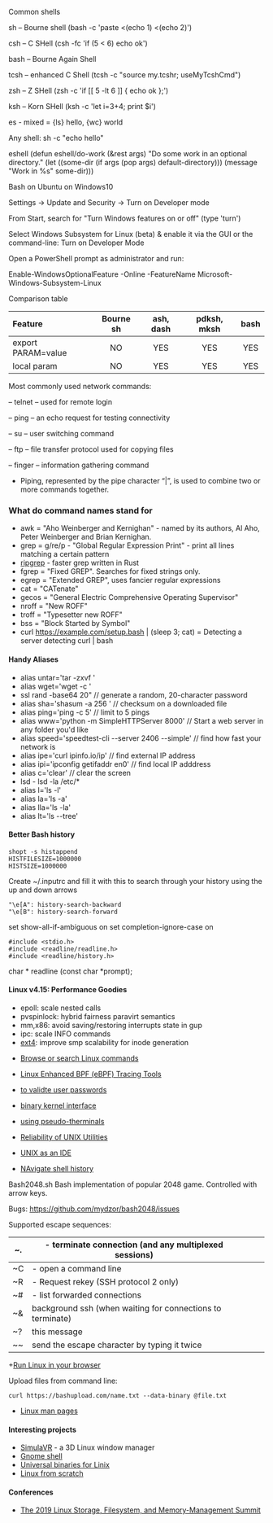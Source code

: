 Common shells

sh – Bourne shell  (bash -c 'paste <(echo 1) <(echo 2)')

csh – C SHell   (csh -fc 'if (5 < 6) echo ok')

bash – Bourne Again Shell

tcsh – enhanced C Shell  (tcsh -c "source my.tcshr; useMyTcshCmd")

zsh – Z SHell  (zsh -c 'if [[ 5 -lt 6 ]] { echo ok };')

ksh – Korn SHell  (ksh -c 'let i=3+4; print $i')

es - mixed = {ls} hello, {wc} world

Any shell:  sh -c "echo hello"

eshell
    (defun eshell/do-work (&rest args)
      "Do some work in an optional directory."
      (let ((some-dir (if args
                       (pop args)
                    default-directory)))
        (message "Work in %s" some-dir)))

Bash on Ubuntu on Windows10

Settings -> Update and Security -> Turn on Developer mode

From Start, search for "Turn Windows features on or off" (type 'turn')

Select Windows Subsystem for Linux (beta) & enable it via the GUI or the command-line: Turn on Developer Mode

Open a PowerShell prompt as administrator and run:

Enable-WindowsOptionalFeature -Online -FeatureName Microsoft-Windows-Subsystem-Linux


Comparison table

| Feature                 | Bourne sh  | ash, dash | pdksh, mksh | bash      |
| :-----------------------|:----------:| :--------:| :----------:| :--------:|
| export PARAM=value      | NO         | YES       | YES         | YES       |
| local param             | NO         | YES       | YES         | YES       |




Most commonly used network commands:

– telnet – used for remote login

– ping – an echo request for testing connectivity

– su – user switching command

– ftp – file transfer protocol used for copying files

– finger – information gathering command

- Piping, represented by the pipe character “|”, is used to combine two or more commands together.

### What do command names stand for

+ awk = "Aho Weinberger and Kernighan"  - named by its authors, Al Aho, Peter Weinberger and Brian Kernighan. 
+ grep = g/re/p  - "Global Regular Expression Print" - print all lines matching a certain pattern 
+ [ripgrep](https://github.com/BurntSushi/ripgrep/releases/tag/0.10.0) - faster grep written in Rust
+ fgrep = "Fixed GREP". Searches for fixed strings only. 
+ egrep = "Extended GREP",  uses fancier regular expressions 
+ cat = "CATenate" 
+ gecos = "General Electric Comprehensive Operating Supervisor" 
+ nroff = "New ROFF" 
+ troff = "Typesetter new ROFF" 
+ bss = "Block Started by Symbol" 
+ curl https://example.com/setup.bash | (sleep 3; cat)   = Detecting a server detecting curl | bash

#### Handy Aliases
+ alias untar='tar -zxvf '
+ alias wget='wget -c '
+ ssl rand -base64 20"  // generate a random, 20-character password
+ alias sha='shasum -a 256 '   // checksum on a downloaded file
+ alias ping='ping -c 5' // limit to 5 pings
+ alias www='python -m SimpleHTTPServer 8000' // Start a web server in any folder you'd like
+ alias speed='speedtest-cli --server 2406 --simple' // find how fast your network is
+ alias ipe='curl ipinfo.io/ip'  // find external IP address
+ alias ipi='ipconfig getifaddr en0'  // find local IP adddress
+ alias c='clear'  // clear the screen
+ lsd - lsd -la /etc/*
+ alias l='ls -l'
+ alias la='ls -a'
+ alias lla='ls -la'
+ alias lt='ls --tree'


#### Better Bash history

    shopt -s histappend
    HISTFILESIZE=1000000
    HISTSIZE=1000000

Create ~/.inputrc and fill it with this to search through your history using the up and down arrows 

    "\e[A": history-search-backward
    "\e[B": history-search-forward

set show-all-if-ambiguous on
set completion-ignore-case on

    #include <stdio.h>
    #include <readline/readline.h>
    #include <readline/history.h>

char *
readline (const char *prompt);


#### Linux v4.15: Performance Goodies

- epoll: scale nested calls
- pvspinlock: hybrid fairness paravirt semantics
- mm,x86: avoid saving/restoring interrupts state in gup
- ipc: scale INFO commands
- [ext4](https://git.kernel.org/pub/scm/linux/kernel/git/torvalds/linux.git/commit/?id=232530680290ba94ca37852ab10d9556ea28badf): improve smp scalability for inode generation

+ [Browse or search Linux commands](linux-commands-examples.com)
+ [Linux Enhanced BPF (eBPF) Tracing Tools](http://www.brendangregg.com/ebpf.html)

+ [to validte user passwords](https://github.com/berzerk0/Probable-Wordlists)

+ [binary kernel interface](https://github.com/torvalds/linux/blob/master/Documentation/process/stable-api-nonsense.rst)
+ [using pseudo-therminals](http://rachid.koucha.free.fr/tech_corner/pty_pdip.html)

+ [Reliability of UNIX Utilities](http://ftp.cs.wisc.edu/paradyn/technical_papers/fuzz.pdf)

+ [UNIX as an IDE](https://sanctum.geek.nz/arabesque/series/unix-as-ide/?)

+ [NAvigate shell history](https://github.com/dvorka/hstr)

Bash2048.sh
Bash implementation of popular 2048 game.
Controlled with arrow keys.

Bugs: https://github.com/mydzor/bash2048/issues

Supported escape sequences:

| ~. | - terminate connection (and any multiplexed sessions) |   |   |   |
|----|-------------------------------------------------------|---|---|---|
| ~C | - open a command line                                 |   |   |   |
| ~R | - Request rekey (SSH protocol 2 only)</pre>           |   |   |   |
| ~# | - list forwarded connections</pre>                    |   |   |   |
| ~&   |  background ssh (when waiting for connections to terminate) |
| ~?   |  this message                                               |
| ~~   |  send the escape character by typing it twice               | 




+[Run Linux in your browser](https://bellard.org/jslinux/)

Upload files from command line:

    curl https://bashupload.com/name.txt --data-binary @file.txt


+ [Linux man pages](https://www.kernel.org/doc/man-pages/download.html)



#### Interesting projects

+ [SimulaVR](https://github.com/SimulaVR/Simula) - a 3D Linux window manager
+ [Gnome shell]()
+ [Universal binaries for Linix](https://icculus.org/fatelf/)
+ [Linux from scratch](http://www.linuxfromscratch.org/)


#### Conferences

+ [The 2019 Linux Storage, Filesystem, and Memory-Management Summit](https://lwn.net/Articles/lsfmm2019/)
